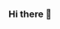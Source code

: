 ### Hi there 👋

<!--
**Gigabyte863/Gigabyte863** is a ✨ _special_ ✨ repository because its `README.md` (this file) appears on your GitHub profile.


- 💻 I’m on Facebook @ https://m.facebook.com/OurLivesOurLaws.
- 📧 My other contact email is Ourlivesourlaws@gmail.com.
- 🟢 I’m on ICQ as @TheEastsideStreetAngel.
- 🟣 I’m on Twitch as theeastsidestreetangel.
- 🟡 I'm on Snapchat as Shortydowhop863.
- 🌐 My website address is: http://www.Ourlivesourlaws.info.
- ⛪ I am apart of the East Orthodox Catholic Church.
- 🖕 Fuck labels! They're the 👹.
-->
